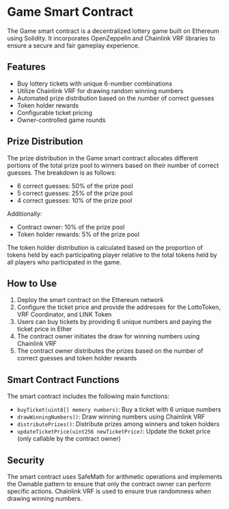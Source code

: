 # Game Smart Contract

The Game smart contract is a decentralized lottery game built on Ethereum using Solidity. It incorporates OpenZeppelin and Chainlink VRF libraries to ensure a secure and fair gameplay experience.

## Features
- Buy lottery tickets with unique 6-number combinations
- Utilize Chainlink VRF for drawing random winning numbers
- Automated prize distribution based on the number of correct guesses
- Token holder rewards
- Configurable ticket pricing
- Owner-controlled game rounds

## Prize Distribution
The prize distribution in the Game smart contract allocates different portions of the total prize pool to winners based on their number of correct guesses. The breakdown is as follows:

- 6 correct guesses: 50% of the prize pool
- 5 correct guesses: 25% of the prize pool
- 4 correct guesses: 10% of the prize pool

Additionally:

- Contract owner: 10% of the prize pool
- Token holder rewards: 5% of the prize pool

The token holder distribution is calculated based on the proportion of tokens held by each participating player relative to the total tokens held by all players who participated in the game.

## How to Use
1. Deploy the smart contract on the Ethereum network
2. Configure the ticket price and provide the addresses for the LottoToken, VRF Coordinator, and LINK Token
3. Users can buy tickets by providing 6 unique numbers and paying the ticket price in Ether
4. The contract owner initiates the draw for winning numbers using Chainlink VRF
5. The contract owner distributes the prizes based on the number of correct guesses and token holder rewards

## Smart Contract Functions
The smart contract includes the following main functions:
- `buyTicket(uint8[] memory numbers)`: Buy a ticket with 6 unique numbers
- `drawWinningNumbers()`: Draw winning numbers using Chainlink VRF
- `distributePrizes()`: Distribute prizes among winners and token holders
- `updateTicketPrice(uint256 newTicketPrice)`: Update the ticket price (only callable by the contract owner)

## Security
The smart contract uses SafeMath for arithmetic operations and implements the Ownable pattern to ensure that only the contract owner can perform specific actions. Chainlink VRF is used to ensure true randomness when drawing winning numbers.
